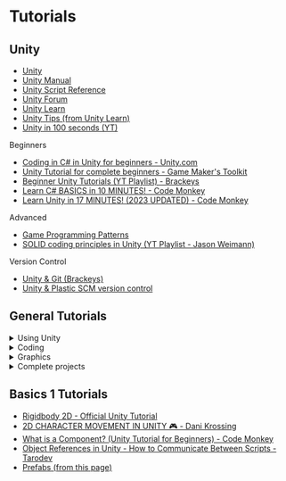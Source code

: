 
# Tutorials

## Unity

- [Unity](https://unity3d.com)
- [Unity Manual](https://docs.unity3d.com/Manual/index.html)
- [Unity Script Reference](https://docs.unity3d.com/ScriptReference/index.html)
- [Unity Forum](https://forum.unity.com)
- [Unity Learn](https://learn.unity.com)
- [Unity Tips (from Unity Learn)](https://learn.unity.com/tutorial/unity-tips)
- [Unity in 100 seconds (YT)](https://www.youtube.com/watch?v=iqlH4okiQqg)

Beginners
- [Coding in C# in Unity for beginners - Unity.com](https://unity.com/how-to/learning-c-sharp-unity-beginners)
- [Unity Tutorial for complete beginners - Game Maker's Toolkit](https://www.youtube.com/watch?v=XtQMytORBmM)
- [Beginner Unity Tutorials (YT Playlist) - Brackeys](https://www.youtube.com/playlist?list=PLPV2KyIb3jR5QFsefuO2RlAgWEz6EvVi6)
- [Learn C# BASICS in 10 MINUTES! - Code Monkey](https://www.youtube.com/watch?v=IFayQioG71A)
- [Learn Unity in 17 MINUTES! (2023 UPDATED) - Code Monkey](https://www.youtube.com/watch?v=E6A4WvsDeLE)

Advanced
- [Game Programming Patterns](https://gameprogrammingpatterns.com)
- [SOLID coding principles in Unity (YT Playlist - Jason Weimann)](https://www.youtube.com/watch?v=Eyr7_l5NMds&list=PLB5_EOMkLx_WjcjrsGUXq9wpTib3NCuqg&pp=iAQB)

Version Control
- [Unity & Git (Brackeys)](https://youtu.be/qpXxcvS-g3g)
- [Unity & Plastic SCM version control](https://www.youtube.com/watch?v=lOES0_6Hf6w&list=PL29P1RRr5_NzEhAustJCTwdahs60JvcMm&ab_channel=plasticscm)


## General Tutorials
<details>
<summary> Using Unity </summary>

- [Unity Learn](https://learn.unity.com)
- [Instagram Unity Tips (@unitymedved)](https://www.instagram.com/unitymedved/)

### Prefabs
- [Unity Prefabs - The Complete Animated Guide - Game Dev Classroom](https://www.youtube.com/watch?v=RNoJGuujbjM)
- [Prefabs - Concept and usage - Unity Official Tutorials](https://www.youtube.com/watch?v=H1OkG3a1w-o)
- [(YT Shorts) Unity Prefabs with overrides have blue indicator 🟦 in the hierarchy - @sunnyvalleystudio](https://www.youtube.com/shorts/Rgj2MS_PX5c)
- [Unity Manual - Instantiating Prefabs at run time](https://docs.unity3d.com/Manual/InstantiatingPrefabs.html)
- [Unity Manual - Prefabs](https://docs.unity3d.com/Manual/Prefabs.html)

</details>

<details>
<summary> Coding </summary>

### Recommended Youtube channels
- [Jason Weimann (Unity3DCollege)](https://www.youtube.com/channel/UCX_b3NNQN5bzExm-22-NVVg)
- [Brackeys (old channel, good basics)](https://www.youtube.com/@Brackeys/videos)
- [Blackthornprod (2D games)](https://www.youtube.com/watch?v=QGDeafTx5ug&list=PLBIb_auVtBwBotxgdQXn2smO0Fvqqea4-&ab_channel=Blackthornprod)
- [Samyam](https://www.youtube.com/@samyam)
- [Lost Relic Games](https://www.youtube.com/@LostRelicGames/)
- [Jonas Tyroller](https://www.youtube.com/@JonasTyroller)
- [CodeMonkey](https://www.youtube.com/@CodeMonkeyUnity)
- [Mix And Jam](https://www.youtube.com/@mixandjam)
- [Thomas Brush](https://www.youtube.com/@thomasbrush)
- [Sebastian Lague](https://www.youtube.com/@SebastianLague)
</details>

<details>
<summary> Graphics </summary>

- [Unity Manual graphics](https://docs.unity3d.com/Manual/Graphics.html)
- [Unity Learn Graphics & VFX](https://learn.unity.com/search?k=%5B%22tag%3A5d351f0b7fbf7d006af48182%22%5D)
</details>

<details>
<summary> Complete projects </summary>

- [Brackeys "How to make a 2D Game" full project tutorial (YT playlist)](https://youtube.com/playlist?list=PLPV2KyIb3jR5QFsefuO2RlAgWEz6EvVi6)
- [Jason Weimann full project tutorial](https://www.youtube.com/watch?v=OR0e-1UBEOU)
- [Nodulus (Github)](https://github.com/Hyperparticle/nodulus)
</details>

## Basics 1 Tutorials
- [Rigidbody 2D - Official Unity Tutorial](https://www.youtube.com/watch?v=rq6c2B_socs)
- [2D CHARACTER MOVEMENT IN UNITY 🎮 - Dani Krossing](https://www.youtube.com/watch?v=w9NmPShzPpE)
- [What is a Component? (Unity Tutorial for Beginners) - Code Monkey](https://www.youtube.com/watch?v=etTZYeTrpZU)
- [Object References in Unity - How to Communicate Between Scripts - Tarodev](https://www.youtube.com/watch?v=dtv7mjj_iog)
- [Prefabs (from this page)](#prefabs)

<!-- 
## Basics 2 Tutorials
- [Coroutines (YT Shorts) - @Tvtig](https://www.youtube.com/shorts/qjF7e2Muo7E)

## UI Tutorials
- to be continued -->